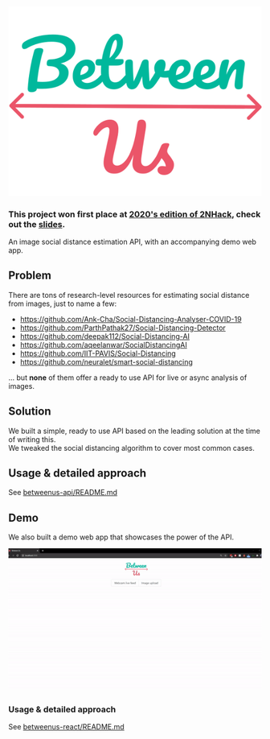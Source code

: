 ![Between Us](betweenus-react/public/logo.svg)

### This project won first place at [2020's edition of 2NHack](https://www.facebook.com/events/951558321995062), check out the [slides](assets/betweenus.pdf).

An image social distance estimation API, with an accompanying demo web app.

## Problem

There are tons of research-level resources for estimating social distance from images, just to name a few:
- https://github.com/Ank-Cha/Social-Distancing-Analyser-COVID-19
- https://github.com/ParthPathak27/Social-Distancing-Detector
- https://github.com/deepak112/Social-Distancing-AI
- https://github.com/aqeelanwar/SocialDistancingAI
- https://github.com/IIT-PAVIS/Social-Distancing
- https://github.com/neuralet/smart-social-distancing

... but **none** of them offer a ready to use API for live or async analysis of images.

## Solution

We built a simple, ready to use API based on the leading solution at the time of writing this.\
We tweaked the social distancing algorithm to cover most common cases.

## Usage & detailed approach

See [betweenus-api/README.md](betweenus-api/README.md)

## Demo

We also built a demo web app that showcases the power of the API.

![Webcam mode showcase](assets/webcam.gif)

### Usage & detailed approach

See [betweenus-react/README.md](betweenus-react/README.md)